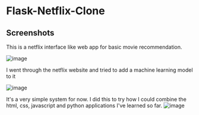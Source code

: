 ﻿# Flask-Netflix-Clone

<h2>Screenshots</h2>
This is a netflix interface like web app for basic movie recommendation.

![image](https://github.com/zaforcan/Flask-ML-Netflix-Clone/assets/104571337/1a319a7b-d7f8-4806-a592-db6b63579bd4)

I went through the netflix website and tried to add a machine learning model to it

![image](https://github.com/zaforcan/Flask-ML-Netflix-Clone/assets/104571337/540cf17c-520f-4c0a-b604-c2c7265d883c)

It's a very simple system for now. I did this to try how I could combine the html, css, javascript and python applications I've learned so far.
![image](https://github.com/zaforcan/Flask-ML-Netflix-Clone/assets/104571337/2d4c7330-8917-4a78-9c1f-8e9b05c22627)




